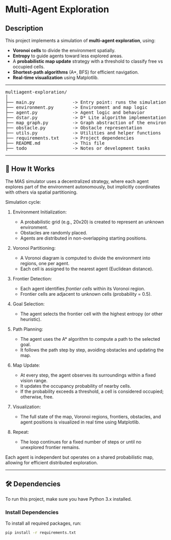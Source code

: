 # Multi-Agent Exploration

## Description
This project implements a simulation of **multi-agent exploration**, using:
- **Voronoi cells** to divide the environment spatially.
- **Entropy** to guide agents toward less explored areas.
- A **probabilistic map update** strategy with a threshold to classify free vs occupied cells.
- **Shortest-path algorithms** (A*, BFS) for efficient navigation.
- **Real-time visualization** using Matplotlib.

---
<pre>
multiagent-exploration/
│
├── main.py              -> Entry point: runs the simulation
├── environment.py       -> Environment and map logic
├── agent.py             -> Agent logic and behavior
├── dstar.py             -> D* Lite algorithm implementation
├── map_graph.py         -> Graph abstraction of the environment
├── obstacle.py          -> Obstacle representation
├── utils.py             -> Utilities and helper functions
├── requirements.txt     -> Project dependencies
├── README.md            -> This file
├── todo                 -> Notes or development tasks
</pre>

---

🧠 How It Works
----------------

The MAS simulator uses a decentralized strategy, where each agent explores part of the environment autonomously,
but implicitly coordinates with others via spatial partitioning.

Simulation cycle:

1. Environment Initialization:
   - A probabilistic grid (e.g., 20x20) is created to represent an unknown environment.
   - Obstacles are randomly placed.
   - Agents are distributed in non-overlapping starting positions.

2. Voronoi Partitioning:
   - A Voronoi diagram is computed to divide the environment into regions, one per agent.
   - Each cell is assigned to the nearest agent (Euclidean distance).

3. Frontier Detection:
   - Each agent identifies *frontier cells* within its Voronoi region.
   - Frontier cells are adjacent to unknown cells (probability = 0.5).

4. Goal Selection:
   - The agent selects the frontier cell with the highest entropy (or other heuristic).

5. Path Planning:
   - The agent uses the A* algorithm to compute a path to the selected goal.
   - It follows the path step by step, avoiding obstacles and updating the map.

6. Map Update:
   - At every step, the agent observes its surroundings within a fixed vision range.
   - It updates the occupancy probability of nearby cells.
   - If the probability exceeds a threshold, a cell is considered occupied; otherwise, free.

7. Visualization:
   - The full state of the map, Voronoi regions, frontiers, obstacles, and agent positions
     is visualized in real time using Matplotlib.

8. Repeat:
   - The loop continues for a fixed number of steps or until no unexplored frontier remains.

Each agent is independent but operates on a shared probabilistic map, allowing for efficient distributed exploration.

---

## 🛠️ Dependencies

To run this project, make sure you have Python 3.x installed.

### Install Dependencies

To install all required packages, run:

```bash
pip install -r requirements.txt
